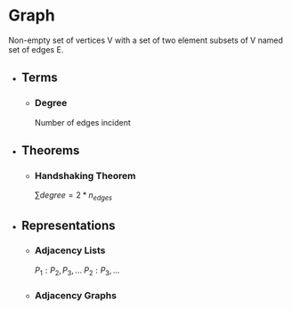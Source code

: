 # Graph
Non-empty set of vertices V with a set of two element subsets of V named set of edges E.
- ## Terms
	- ### Degree
	  Number of edges incident
- ## Theorems
	- ### Handshaking Theorem
	  $\sum{degree} = 2* n_{edges}$
- ## Representations
	- ### Adjacency Lists
	  $P_1 : P_2, P_3, ...$
	  $P_2 : P_3, ...$
	- ### Adjacency Graphs